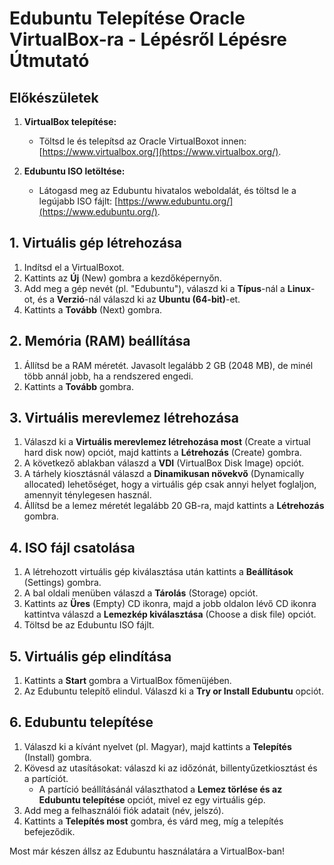 # Edubuntu Telepítése Oracle VirtualBox-ra - Lépésről Lépésre Útmutató

## Előkészületek

1. **VirtualBox telepítése:**
   - Töltsd le és telepítsd az Oracle VirtualBoxot innen: [https://www.virtualbox.org/](https://www.virtualbox.org/).
   
2. **Edubuntu ISO letöltése:**
   - Látogasd meg az Edubuntu hivatalos weboldalát, és töltsd le a legújabb ISO fájlt: [https://www.edubuntu.org/](https://www.edubuntu.org/).

## 1. Virtuális gép létrehozása

1. Indítsd el a VirtualBoxot.
2. Kattints az **Új** (New) gombra a kezdőképernyőn.
3. Add meg a gép nevét (pl. "Edubuntu"), válaszd ki a **Típus**-nál a **Linux**-ot, és a **Verzió**-nál válaszd ki az **Ubuntu (64-bit)**-et.
4. Kattints a **Tovább** (Next) gombra.

## 2. Memória (RAM) beállítása

1. Állítsd be a RAM méretét. Javasolt legalább 2 GB (2048 MB), de minél több annál jobb, ha a rendszered engedi.
2. Kattints a **Tovább** gombra.

## 3. Virtuális merevlemez létrehozása

1. Válaszd ki a **Virtuális merevlemez létrehozása most** (Create a virtual hard disk now) opciót, majd kattints a **Létrehozás** (Create) gombra.
2. A következő ablakban válaszd a **VDI** (VirtualBox Disk Image) opciót.
3. A tárhely kiosztásnál válaszd a **Dinamikusan növekvő** (Dynamically allocated) lehetőséget, hogy a virtuális gép csak annyi helyet foglaljon, amennyit ténylegesen használ.
4. Állítsd be a lemez méretét legalább 20 GB-ra, majd kattints a **Létrehozás** gombra.

## 4. ISO fájl csatolása

1. A létrehozott virtuális gép kiválasztása után kattints a **Beállítások** (Settings) gombra.
2. A bal oldali menüben válaszd a **Tárolás** (Storage) opciót.
3. Kattints az **Üres** (Empty) CD ikonra, majd a jobb oldalon lévő CD ikonra kattintva válaszd a **Lemezkép kiválasztása** (Choose a disk file) opciót.
4. Töltsd be az Edubuntu ISO fájlt.

## 5. Virtuális gép elindítása

1. Kattints a **Start** gombra a VirtualBox főmenüjében.
2. Az Edubuntu telepítő elindul. Válaszd ki a **Try or Install Edubuntu** opciót.

## 6. Edubuntu telepítése

1. Válaszd ki a kívánt nyelvet (pl. Magyar), majd kattints a **Telepítés** (Install) gombra.
2. Kövesd az utasításokat: válaszd ki az időzónát, billentyűzetkiosztást és a partíciót.
   - A partíció beállításánál választhatod a **Lemez törlése és az Edubuntu telepítése** opciót, mivel ez egy virtuális gép.
3. Add meg a felhasználói fiók adatait (név, jelszó).
4. Kattints a **Telepítés most** gombra, és várd meg, míg a telepítés befejeződik.

Most már készen állsz az Edubuntu használatára a VirtualBox-ban!
